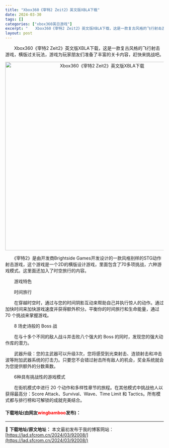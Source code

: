 ```yaml
---
title: "Xbox360《宰特2 Zeit2》英文版XBLA下载"
date: 2024-03-30
tags: []
categories: ["xbox360英日游戏"]
excerpt: "　　Xbox360《宰特2 Zeit2》英文版XBLA下载，这是一款复古风格的飞行射击游戏，横版过关玩法，游戏为玩家朋友们准备了丰富的关卡内容，赶快来挑战吧。 　　《宰特2》是由开发商Brightside Games开发设计的一款风格别样的STG动作射击游戏，这个游戏是一个2D的横版设计游戏，里面包&hellip;"
layout: post
---
```


 <p>　　Xbox360《宰特2 Zeit2》英文版XBLA下载，这是一款复古风格的飞行射击游戏，横版过关玩法，游戏为玩家朋友们准备了丰富的关卡内容，赶快来挑战吧。</p> <p align="center"><img align="" border="0" src="https://lad.sfcrom.cn/wp-content/uploads/2024/03/20240330_6607e00264b05.webp" width="600" alt="Xbox360《宰特2 Zeit2》英文版XBLA下载" /></p> <p>　　《宰特2》是由开发商Brightside Games开发设计的一款风格别样的STG动作射击游戏，这个游戏是一个2D的横版设计游戏，里面包含了70多项挑战，六种游戏模式。这里面还加入了时空旅行的内容。</p> <p>　　游戏特色</p> <p>　　时间旅行</p> <p>　　在穿越时空时，通过与您的时间阴影互动来帮助自己并执行惊人的动作。通过加快时间来加快游戏速度并获得额外积分。平衡你的时间旅行和生命能量，通过 70 个挑战来掌握游戏。</p> <p>　　8 场史诗般的 Boss 战</p> <p>　　在与十多个不同的敌人战斗并击败八个强大的 Boss 的同时，发现您的强大动作库的潜力。</p> <p>　　武器升级：您的主武器可以升级3次，您将感受到光束射击、连锁射击和冲击波等附加武器系统的打击力。只要您不会错过射击所有敌人的机会，奖金系统就会为您提供额外的分数乘数。</p> <p>　　6种具有挑战性的游戏模式</p> <p>　　在街机模式中进行 20 个动作和多样性章节的旅程。在其他模式中挑战他人以获得最高分：Score Attack、Survival、Wave、Time Limit 和 Tactics。所有模式都与排行榜和可解锁的成就完美结合。</p> <p><h4>下载地址(由网友<font color="red">wingbamboo</font>发布)：</h4></p> 

---
📖 **下载地址/原文地址：** 本文最初发布于我的博客网站：[https://lad.sfcrom.cn/2024/03/92008/](https://lad.sfcrom.cn/2024/03/92008/)
